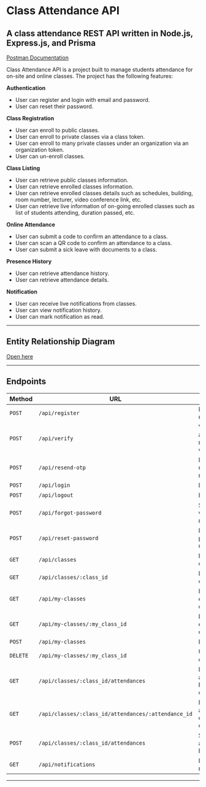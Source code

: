 # Class Attendance API

## A class attendance REST API written in Node.js, Express.js, and Prisma

[Postman Documentation](https://www.postman.com/tiketku-api/class-attendance-api/documentation/vrevd2b/api-documentation?workspaceId=e7da5b26-c4b6-455f-ac45-086f7f8271bc&requestId=)

Class Attendance API is a project built to manage students attendance for on-site and online classes. The project has the following features:

**Authentication**

* User can register and login with email and password.
* User can reset their password.

**Class Registration**

* User can enroll to public classes.
* User can enroll to private classes via a class token.
* User can enroll to many private classes under an organization via an organization token.
* User can un-enroll classes.

**Class Listing**

* User can retrieve public classes information.
* User can retrieve enrolled classes information.
* User can retrieve enrolled classes details such as schedules, building, room number, lecturer, video conference link, etc.
* User can retrieve live information of on-going enrolled classes such as list of students attending, duration passed, etc.

**Online Attendance**

* User can submit a code to confirm an attendance to a class.
* User can scan a QR code to confirm an attendance to a class.
* User can submit a sick leave with documents to a class.

**Presence History**

* User can retrieve attendance history.
* User can retrieve attendance details.

**Notification**

* User can receive live notifications from classes.
* User can view notification history.
* User can mark notification as read.

---

## Entity Relationship Diagram

[Open here](https://viewer.diagrams.net/?tags=%7B%7D&lightbox=1&highlight=0000ff&edit=_blank&layers=1&nav=1&title=class-attendance-erd.drawio#Uhttps%3A%2F%2Fdrive.google.com%2Fuc%3Fid%3D1KsbHXRWuHZn-n7AqdqGWF9gc66Sm4460%26export%3Ddownload)

---

## Endpoints

| Method | URL | Functionality | Authentication |
| --- | --- | --- | --- |
| `POST` | `/api/register` | Registers a new user account | FALSE |
| `POST` | `/api/verify` | Verifies a user account registration with OTP | FALSE |
| `POST` | `/api/resend-otp` | Resends OTP to user email's for registration | FALSE |
| `POST` | `/api/login` | Logs in a user | FALSE |
| `POST` | `/api/logout` | Logs out a user | TRUE |
| `POST` | `/api/forgot-password` | Sends an email with a url to reset password | FALSE |
| `POST` | `/api/reset-password` | Resets a password of a user | TRUE |
| `GET` | `/api/classes` | Retrieves all classes | FALSE |
| `GET` | `/api/classes/:class_id` | Retrieves a class details | FALSE |
| `GET` | `/api/my-classes` | Retrieves all enrolled classes | TRUE |
| `GET` | `/api/my-classes/:my_class_id` | Retrieves a enrolled class details | TRUE |
| `POST` | `/api/my-classes` | Enroll to a class | TRUE |
| `DELETE` | `/api/my-classes/:my_class_id` | Un-enroll to a class | TRUE |
| `GET` | `/api/classes/:class_id/attendances` | Retrieves attendance history to for a class | TRUE |
| `GET` | `/api/classes/:class_id/attendances/:attendance_id` | Retrieves an attendance details to for a class | TRUE |
| `POST` | `/api/classes/:class_id/attendances` | Submits an attendance/sick leave to a class | TRUE |
| `GET` | `/api/notifications` | Retrieves all notifications | TRUE |

---
